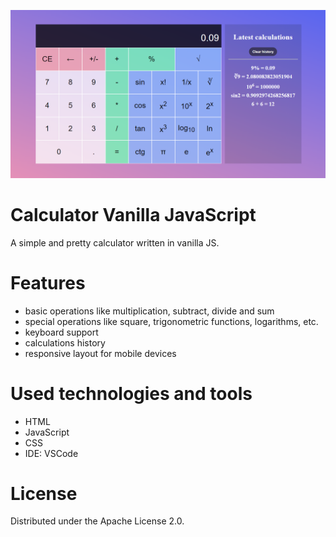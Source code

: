 ![Application logo](logo.png)

# Calculator Vanilla JavaScript

A simple and pretty calculator written in vanilla JS.

# Features
- basic operations like multiplication, subtract, divide and sum
- special operations like square, trigonometric functions, logarithms, etc.
- keyboard support
- calculations history
- responsive layout for mobile devices

# Used technologies and tools
- HTML
- JavaScript
- CSS
- IDE: VSCode

# License
Distributed under the Apache License 2.0.
